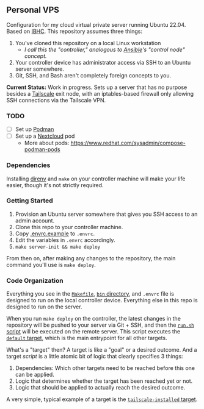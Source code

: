## Personal VPS

Configuration for my cloud virtual private server running Ubuntu 22.04. Based on
[IBHC](https://github.com/pcrockett/ibhc). This repository assumes three things:

1. You've cloned this repository on a local Linux workstation
    * _I call this the "controller," analogous to [Ansible][ansible]'s "control node" concept._
2. Your controller device has administrator access via SSH to an Ubuntu server somewhere.
3. Git, SSH, and Bash aren't completely foreign concepts to you.

**Current Status:** Work in progress. Sets up a server that has no purpose besides a [Tailscale](https://tailscale.com)
exit node, with an iptables-based firewall only allowing SSH connections via the Tailscale VPN.

### TODO

* [ ] Set up [Podman](https://podman.io)
* [ ] Set up a [Nextcloud](https://github.com/nextcloud/docker) pod
    * More about pods: https://www.redhat.com/sysadmin/compose-podman-pods

### Dependencies

Installing [direnv](https://direnv.net/) and `make` on your controller machine will make your life easier, though it's
not strictly required.

### Getting Started

1. Provision an Ubuntu server somewhere that gives you SSH access to an admin account.
2. Clone this repo to your controller machine.
3. Copy [.envrc.example](.envrc.example) to `.envrc`.
4. Edit the variables in `.envrc` accordingly.
5. `make server-init && make deploy`

From then on, after making any changes to the repository, the main command you'll use is `make deploy`.

### Code Organization

Everything you see in the [`Makefile`](Makefile), [`bin` directory](bin), and `.envrc` file is designed to run on the
local controller device. Everything else in this repo is designed to run on the server.

When you run `make deploy` on the controller, the latest changes in the repository will be pushed to your server via
Git + SSH, and then the [`run.sh` script](run.sh) will be executed on the remote server. This script executes the
[`default` target](targets/default.sh), which is the main entrypoint for all other targets.

What's a "target" then? A target is like a "goal" or a desired outcome. And a target _script_ is a little atomic bit of
logic that clearly specifies 3 things:

1. Dependencies: Which other targets need to be reached before this one can be applied.
2. Logic that determines whether the target has been reached yet or not.
3. Logic that should be applied to actually reach the desired outcome.

A very simple, typical example of a target is the [`tailscale-installed` target](targets/tailscale-installed.sh).

[ansible]: https://docs.ansible.com/ansible/latest/getting_started/index.html

